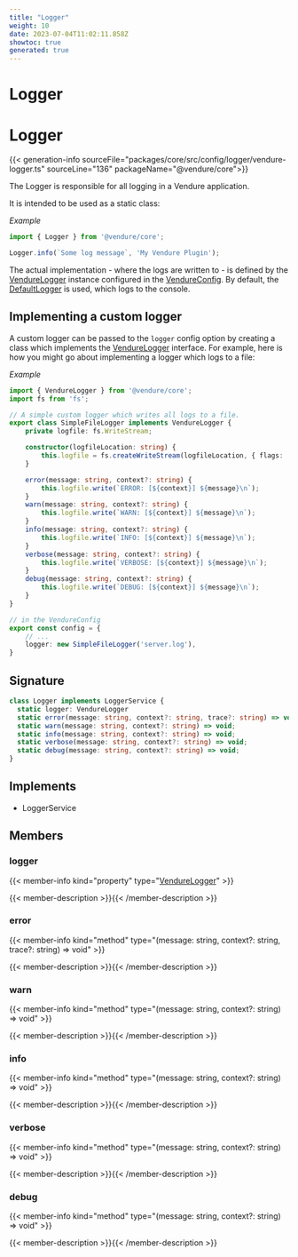 ```yaml
---
title: "Logger"
weight: 10
date: 2023-07-04T11:02:11.858Z
showtoc: true
generated: true
---
```

<!-- This file was generated from the Vendure source. Do not modify. Instead, re-run the "docs:build" script -->

# Logger
<div class="symbol">


# Logger

{{< generation-info sourceFile="packages/core/src/config/logger/vendure-logger.ts" sourceLine="136" packageName="@vendure/core">}}

The Logger is responsible for all logging in a Vendure application.

It is intended to be used as a static class:

*Example*

```ts
import { Logger } from '@vendure/core';

Logger.info(`Some log message`, 'My Vendure Plugin');
```

The actual implementation - where the logs are written to - is defined by the <a href='/typescript-api/logger/vendure-logger#vendurelogger'>VendureLogger</a>
instance configured in the <a href='/typescript-api/configuration/vendure-config#vendureconfig'>VendureConfig</a>. By default, the <a href='/typescript-api/logger/default-logger#defaultlogger'>DefaultLogger</a> is used, which
logs to the console.

## Implementing a custom logger

A custom logger can be passed to the `logger` config option by creating a class which implements the
<a href='/typescript-api/logger/vendure-logger#vendurelogger'>VendureLogger</a> interface. For example, here is how you might go about implementing a logger which
logs to a file:

*Example*

```ts
import { VendureLogger } from '@vendure/core';
import fs from 'fs';

// A simple custom logger which writes all logs to a file.
export class SimpleFileLogger implements VendureLogger {
    private logfile: fs.WriteStream;

    constructor(logfileLocation: string) {
        this.logfile = fs.createWriteStream(logfileLocation, { flags: 'w' });
    }

    error(message: string, context?: string) {
        this.logfile.write(`ERROR: [${context}] ${message}\n`);
    }
    warn(message: string, context?: string) {
        this.logfile.write(`WARN: [${context}] ${message}\n`);
    }
    info(message: string, context?: string) {
        this.logfile.write(`INFO: [${context}] ${message}\n`);
    }
    verbose(message: string, context?: string) {
        this.logfile.write(`VERBOSE: [${context}] ${message}\n`);
    }
    debug(message: string, context?: string) {
        this.logfile.write(`DEBUG: [${context}] ${message}\n`);
    }
}

// in the VendureConfig
export const config = {
    // ...
    logger: new SimpleFileLogger('server.log'),
}
```

## Signature

```TypeScript
class Logger implements LoggerService {
  static logger: VendureLogger
  static error(message: string, context?: string, trace?: string) => void;
  static warn(message: string, context?: string) => void;
  static info(message: string, context?: string) => void;
  static verbose(message: string, context?: string) => void;
  static debug(message: string, context?: string) => void;
}
```
## Implements

 * LoggerService


## Members

### logger

{{< member-info kind="property" type="<a href='/typescript-api/logger/vendure-logger#vendurelogger'>VendureLogger</a>"  >}}

{{< member-description >}}{{< /member-description >}}

### error

{{< member-info kind="method" type="(message: string, context?: string, trace?: string) => void"  >}}

{{< member-description >}}{{< /member-description >}}

### warn

{{< member-info kind="method" type="(message: string, context?: string) => void"  >}}

{{< member-description >}}{{< /member-description >}}

### info

{{< member-info kind="method" type="(message: string, context?: string) => void"  >}}

{{< member-description >}}{{< /member-description >}}

### verbose

{{< member-info kind="method" type="(message: string, context?: string) => void"  >}}

{{< member-description >}}{{< /member-description >}}

### debug

{{< member-info kind="method" type="(message: string, context?: string) => void"  >}}

{{< member-description >}}{{< /member-description >}}


</div>
